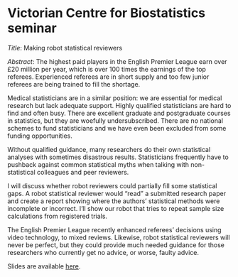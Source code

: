 # Victorian Centre for Biostatistics seminar

*Title*: Making robot statistical reviewers

*Abstract*: The highest paid players in the English Premier League earn over £20 million per year, which is over 100 times the earnings of the top referees. Experienced referees are in short supply and too few junior referees are being trained to fill the shortage.

Medical statisticians are in a similar position: we are essential for medical research but lack adequate support. Highly qualified statisticians are hard to find and often busy. There are excellent graduate and postgraduate courses in statistics, but they are woefully undersubscribed. There are no national schemes to fund statisticians and we have even been excluded from some funding opportunities. 

Without qualified guidance, many researchers do their own statistical analyses with sometimes disastrous results. Statisticians frequently have to pushback against common statistical myths when talking with non-statistical colleagues and peer reviewers.

I will discuss whether robot reviewers could partially fill some statistical gaps. A robot statistical reviewer would “read” a submitted research paper and create a report showing where the authors’ statistical methods were incomplete or incorrect. I’ll show our robot that tries to repeat sample size calculations from registered trials.

The English Premier League recently enhanced referees’ decisions using video technology, to mixed reviews. Likewise, robot statistical reviewers will never be perfect, but they could provide much needed guidance for those researchers who currently get no advice, or worse, faulty advice. 

Slides are available [here](https://agbarnett.github.io/talks/vicbiostats/slides).
